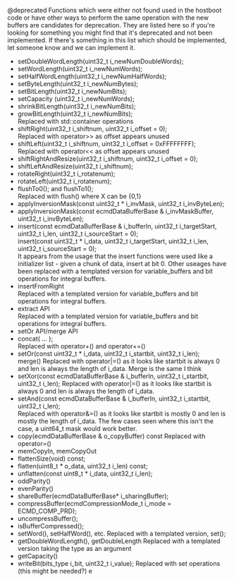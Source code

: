 @deprecated Functions which were either not found used in the
hostboot code or have other ways to perform the same operation
with the new buffers are candidates for deprecation. They are listed
here so if you're looking for something you might find that it's
deprecated and not been implemented. If there's something in this
list which should be implemented, let someone know and we can
implement it.<br>
- setDoubleWordLength(uint32_t i_newNumDoubleWords);<br>
- setWordLength(uint32_t i_newNumWords);<br>
- setHalfWordLength(uint32_t i_newNumHalfWords);<br>
- setByteLength(uint32_t i_newNumBytes);<br>
- setBitLength(uint32_t i_newNumBits);<br>
- setCapacity (uint32_t i_newNumWords);<br>
- shrinkBitLength(uint32_t i_newNumBits);<br>
- growBitLength(uint32_t i_newNumBits);<br>
Replaced with std::container operations
- shiftRight(uint32_t i_shiftnum, uint32_t i_offset = 0);<br>
Replaced with operator>> as offset appears unused<br>
- shiftLeft(uint32_t i_shiftnum, uint32_t i_offset = 0xFFFFFFFF);<br>
Replaced with operator<< as offset appears unused<br>
- shiftRightAndResize(uint32_t i_shiftnum, uint32_t i_offset = 0);<br>
- shiftLeftAndResize(uint32_t i_shiftnum);<br>
- rotateRight(uint32_t i_rotatenum);<br>
- rotateLeft(uint32_t i_rotatenum);<br>
- flushTo0(); and flushTo1();<br>
Replaced with flush<X>() where X can be {0,1}<br>
- applyInversionMask(const uint32_t * i_invMask, uint32_t
                     i_invByteLen);<br>
- applyInversionMask(const ecmdDataBufferBase & i_invMaskBuffer,
                     uint32_t i_invByteLen);<br>
- insert(const ecmdDataBufferBase & i_bufferIn, uint32_t i_targetStart,
         uint32_t i_len, uint32_t i_sourceStart = 0);<br>
  insert(const uint32_t * i_data, uint32_t i_targetStart, uint32_t
         i_len, uint32_t i_sourceStart = 0);<br>
It appears from the usage that the insert functions were used like a
initializer list - given a chunk of data, insert at bit 0.
Other useages have been replaced with a templated version for
variable_buffers and bit operations for integral buffers.<br>
- insertFromRight<br>
Replaced with a templated version for
variable_buffers and bit operations for integral buffers.<br>
- extract API<br>
Replaced with a templated version for
variable_buffers and bit operations for integral buffers.<br>
- setOr API/merge API<br>
- concat( ... );<br>
Replaced with operator+() and operator+=()<br>
- setOr(const uint32_t * i_data, uint32_t i_startbit,
        uint32_t i_len);<br>
  merge()
Replaced with operator|=() as it looks like startbit is always 0
and len is always the length of i_data. Merge is the same I think<br>
- setXor(const ecmdDataBufferBase & i_bufferIn, uint32_t i_startbit,
         uint32_t i_len);
Replaced with operator|=() as it looks like startbit is always 0
and len is always the length of i_data.<br>
- setAnd(const ecmdDataBufferBase & i_bufferIn, uint32_t i_startbit,
         uint32_t i_len);<br>
Replaced with operator&=() as it looks like startbit is mostly 0
and len is mostly the length of i_data. The few cases seen where
this isn't the case, a uint64_t mask would work better.<br>
- copy(ecmdDataBufferBase & o_copyBuffer) const
Replaced with operator=()
- memCopyIn, memCopyOut
- flattenSize(void) const;
- flatten(uint8_t * o_data, uint32_t i_len) const;
- unflatten(const uint8_t * i_data, uint32_t i_len);
- oddParity()
- evenParity()
- shareBuffer(ecmdDataBufferBase* i_sharingBuffer);
- compressBuffer(ecmdCompressionMode_t i_mode = ECMD_COMP_PRD);
- uncompressBuffer();
- isBufferCompressed();
- setWord(), setHalfWord(), etc.
Replaced with a templated version, set<type>();
- getDoubleWordLength(), getDoubleLength
Replaced with a templated version taking the type as an argument
- getCapacity()
- writeBit(bits_type i_bit, uint32_t i_value);
Replaced with set operations (this might be needed?)
e
